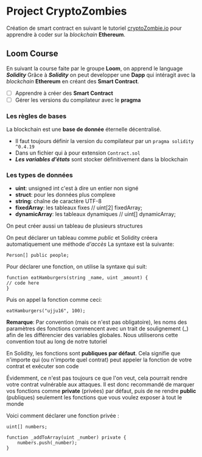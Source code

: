 # Project CryptoZombies

Création de smart contract en suivant le tutoriel [cryptoZombie.io](https://cryptozombies.io/fr) pour apprendre à coder sur la *blockchain* __Ethereum__.

## Loom Course

En suivant la course faite par le groupe __Loom__, on apprend le language __*Solidity*__
Grâce à __*Solidity*__ on peut developper une __Dapp__ qui intéragit avec la *blockchain* __Ethereum__ en créant des __Smart Contract__.

- [ ] Apprendre à créer des __Smart Contract__
- [ ] Gérer les versions du compilateur avec le __pragma__

### Les règles de bases

La blockchain est une __base de donnée__ éternelle décentralisé.

- Il faut toujours définir la version du compilateur par un `pragma solidity ^0.4.19`
- Dans un fichier qui à pour extension `Contract.sol`
- __*Les variables d'états*__ sont stocker définitivement dans la blockchain

### Les types de données

- __uint__: unsigned int c'est à dire un entier non signé
- __struct__: pour les données plus complexe
- __string__: chaîne de caractère UTF-8
- __fixedArray__: les tableaux fixes          // uint[2] fixedArray;
- __dynamicArray__: les tableaux dynamiques   // uint[]  dynamicArray;

On peut créer aussi un tableau de plusieurs structures

On peut déclarer un tableau comme *public* et Solidity créera automatiquement une méthode *d'accès*
La syntaxe est la suivante:

```
Person[] public people;
```

Pour déclarer une fonction, on utilise la syntaxe qui suit:

```
function eatHamburgers(string _name, uint _amount) {
// code here
}
```
Puis on appel la fonction comme ceci:

```
eatHamburgers("ujju16", 100);
```

__Remarque__: Par convention (mais ce n'est pas obligatoire), les noms des paramètres des fonctions commencent avec un trait de soulignement (_) afin de les différencier des variables globales. Nous utiliserons cette convention tout au long de notre tutoriel

En Solidity, les fonctions sont __publiques par défaut__. Cela signifie que n'importe qui (ou n'importe quel contrat) peut appeler la fonction de votre contrat et exécuter son code

Évidemment, ce n'est pas toujours ce que l'on veut, cela pourrait rendre votre contrat vulnérable aux attaques. Il est donc recommandé de marquer vos fonctions comme __private__ (privées) par défaut, puis de ne rendre __public__ (publiques) seulement les fonctions que vous voulez exposer à tout le monde

Voici comment déclarer une fonction privée :

```
uint[] numbers;

function _addToArray(uint _number) private {
    numbers.push(_number);
}
```